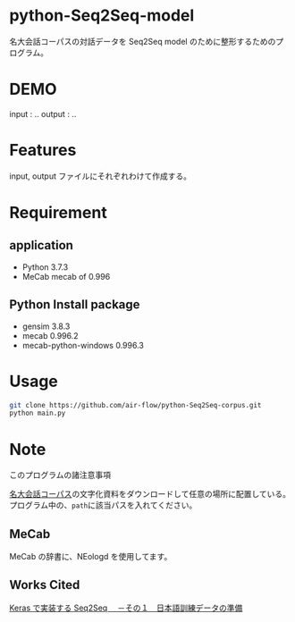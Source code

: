 # python-Seq2Seq-model

名大会話コーパスの対話データを Seq2Seq model のために整形するためのプログラム。

# DEMO

input : ..
output : ..

# Features

input, output ファイルにそれぞれわけて作成する。

# Requirement

## application

- Python 3.7.3
- MeCab mecab of 0.996

## Python Install package

- gensim 3.8.3
- mecab 0.996.2
- mecab-python-windows 0.996.3

# Usage

```bash
git clone https://github.com/air-flow/python-Seq2Seq-corpus.git
python main.py
```

# Note

このプログラムの諸注意事項

[名大会話コーパス](https://mmsrv.ninjal.ac.jp/nucc/)の文字化資料をダウンロードして任意の場所に配置している。
プログラム中の、`path`に該当パスを入れてください。

## MeCab

MeCab の辞書に、NEologd を使用してます。

## Works Cited

[Keras で実装する Seq2Seq 　－その１　日本語訓練データの準備](https://qiita.com/gacky01/items/26cd642731e3eddde60d)
